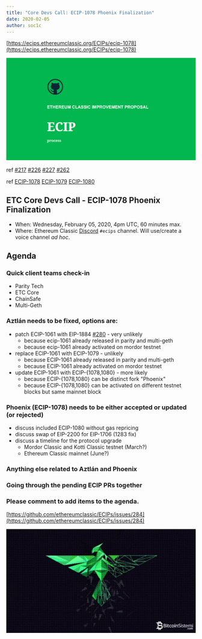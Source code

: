 ```yaml
---
title: "Core Devs Call: ECIP-1078 Phoenix Finalization"
date: 2020-02-05
author: soc1c
---
```


[https://ecips.ethereumclassic.org/ECIPs/ecip-1078](https://ecips.ethereumclassic.org/ECIPs/ecip-1078)

![ETC Core Devs Call - ECIP-1078 Phoenix Finalization](./ethereum_classic_ecip_wallpaper.png)

ref [#217](https://github.com/ethereumclassic/ECIPs/issues/217) [#226](https://github.com/ethereumclassic/ECIPs/issues/226) [#227](https://github.com/ethereumclassic/ECIPs/issues/227) [#262](https://github.com/ethereumclassic/ECIPs/issues/262)

ref [ECIP-1078](https://ecips.ethereumclassic.org/ECIPs/ecip-1078) [ECIP-1079](https://ecips.ethereumclassic.org/ECIPs/ecip-1079) [ECIP-1080](https://ecips.ethereumclassic.org/ECIPs/ecip-1080)

## ETC Core Devs Call - ECIP-1078 Phoenix Finalization

* When: Wednesday, February 05, 2020, 4pm UTC, 60 minutes max.
* Where: Ethereum Classic [Discord](https://discord.gg/dwxb6nf) `#ecips` channel. Will use/create a voice channel *ad hoc*.

## Agenda

### Quick client teams check-in

* Parity Tech
* ETC Core
* ChainSafe
* Multi-Geth

### Aztlán needs to be fixed, options are:

* patch ECIP-1061 with EIP-1884 [#280](https://github.com/ethereumclassic/ECIPs/pull/280) - very unlikely
    * because ecip-1061 already released in parity and multi-geth
    * because ecip-1061 already activated on mordor testnet
* replace ECIP-1061 with ECIP-1079 - unlikely
    * because ECIP-1061 already released in parity and multi-geth
    * because ECIP-1061 already activated on mordor testnet
* update ECIP-1061 with ECIP-{1078,1080} - more likely
    * because ECIP-{1078,1080} can be distinct fork "Phoenix"
    * because ECIP-{1078,1080} can be activated on different testnet blocks but same mainnet block

### Phoenix (ECIP-1078) needs to be either accepted or updated (or rejected)

* discuss included ECIP-1080 without gas repricing
* discuss swap of EIP-2200 for EIP-1706 (1283 fix)
* discuss a timeline for the protocol upgrade
    * Mordor Classic and Kotti Classic testnet (March?)
    * Ethereum Classic mainnet (June?)

### Anything else related to Aztlán and Phoenix

### Going through the pending ECIP PRs together

### Please comment to add items to the agenda.

[https://github.com/ethereumclassic/ECIPs/issues/284](https://github.com/ethereumclassic/ECIPs/issues/284)

![ETC Core Devs Call - ECIP-1078 Phoenix Finalization](./phoenix_etc.jpg)
